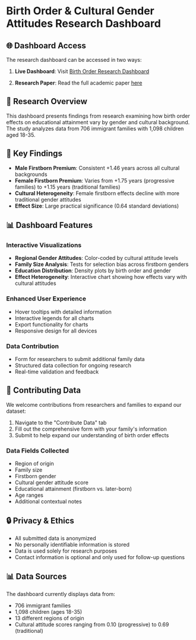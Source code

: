 # Birth Order & Cultural Gender Attitudes Research Dashboard

## 🌐 Dashboard Access

The research dashboard can be accessed in two ways:

1. **Live Dashboard**: Visit [Birth Order Research Dashboard](https://ayingxizhao.github.io/birth-order-research-dashboard/)

2. **Research Paper**: Read the full academic paper [here](https://ayingxizhao.github.io/assets/pdf/birth.pdf)

## 🎯 Research Overview

This dashboard presents findings from research examining how birth order effects on educational attainment vary by gender and cultural background. The study analyzes data from 706 immigrant families with 1,098 children aged 18-35.

## 🔑 Key Findings

- **Male Firstborn Premium**: Consistent +1.46 years across all cultural backgrounds
- **Female Firstborn Premium**: Varies from +1.75 years (progressive families) to +1.15 years (traditional families)
- **Cultural Heterogeneity**: Female firstborn effects decline with more traditional gender attitudes
- **Effect Size**: Large practical significance (0.64 standard deviations)

## 📊 Dashboard Features

### Interactive Visualizations
- **Regional Gender Attitudes**: Color-coded by cultural attitude levels
- **Family Size Analysis**: Tests for selection bias across firstborn genders
- **Education Distribution**: Density plots by birth order and gender
- **Effect Heterogeneity**: Interactive chart showing how effects vary with cultural attitudes

### Enhanced User Experience
- Hover tooltips with detailed information
- Interactive legends for all charts
- Export functionality for charts
- Responsive design for all devices

### Data Contribution
- Form for researchers to submit additional family data
- Structured data collection for ongoing research
- Real-time validation and feedback

## 📝 Contributing Data

We welcome contributions from researchers and families to expand our dataset:

1. Navigate to the "Contribute Data" tab
2. Fill out the comprehensive form with your family's information
3. Submit to help expand our understanding of birth order effects

### Data Fields Collected
- Region of origin
- Family size
- Firstborn gender
- Cultural gender attitude score
- Educational attainment (firstborn vs. later-born)
- Age ranges
- Additional contextual notes

## 🔒 Privacy & Ethics

- All submitted data is anonymized
- No personally identifiable information is stored
- Data is used solely for research purposes
- Contact information is optional and only used for follow-up questions

## 📊 Data Sources

The dashboard currently displays data from:
- 706 immigrant families
- 1,098 children (ages 18-35)
- 13 different regions of origin
- Cultural attitude scores ranging from 0.10 (progressive) to 0.69 (traditional)
